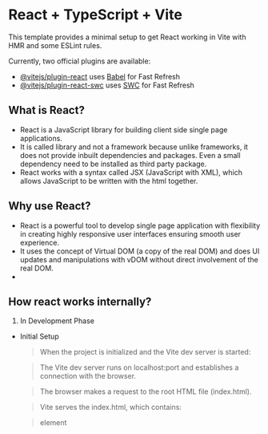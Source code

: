 # React + TypeScript + Vite

This template provides a minimal setup to get React working in Vite with HMR and some ESLint rules.

Currently, two official plugins are available:

- [@vitejs/plugin-react](https://github.com/vitejs/vite-plugin-react/blob/main/packages/plugin-react) uses [Babel](https://babeljs.io/) for Fast Refresh
- [@vitejs/plugin-react-swc](https://github.com/vitejs/vite-plugin-react/blob/main/packages/plugin-react-swc) uses [SWC](https://swc.rs/) for Fast Refresh

## What is React?

- React is a JavaScript library for building client side single page applications.
- It is called library and not a framework because unlike frameworks, it does not provide inbuilt dependencies and packages. Even a small dependency need to be installed as third party package.
- React works with a syntax called JSX (JavaScript with XML), which allows JavaScript to be written with the html together.

## Why use React?

- React is a powerful tool to develop single page application with flexibility in creating highly responsive user interfaces ensuring smooth user experience.
- It uses the concept of Virtual DOM (a copy of the real DOM) and does UI updates and manipulations with vDOM without direct involvement of the real DOM.
-

## How react works internally?

1. In Development Phase

- Initial Setup

  > When the project is initialized and the Vite dev server is started:

  > The Vite dev server runs on localhost:port and establishes a connection with the browser.

  > The browser makes a request to the root HTML file (index.html).

  > Vite serves the index.html, which contains:

  > <div id="root"></div> element

  > <script type="module" src="/src/main.tsx"> tag

- Module Loading Begins

  > The browser detects the main.tsx module and requests it from Vite.

  > Vite uses esbuild to transpile main.tsx to JavaScript and sends the result to the browser.

  > The browser executes ReactDOM.createRoot(document.getElementById("root")).render(<App />) and creates a real DOM tree with the #root element.

  > The browser sees the App.tsx import inside main.tsx and requests it.

  > Vite transpiles App.tsx and sends the result to the browser.

- Import Handling (Code Splitting vs No Code Splitting)

  > Inside App.tsx, there are multiple module imports.

  > If code splitting is not used:
  > . The browser eagerly requests all imported modules in parallel.

  > . Vite transpiles all requested modules concurrently.

  > . Vite responds with each transpiled module as soon as it's ready, based on the request pathname.

  > . If code splitting is used:
  > . The browser only requests modules relevant to the current route/pathname.

  > . Vite transpiles and serves only those requested modules.

- Module Caching

  > Vite uses internal caching:

  > If a transpiled module isn't immediately used (due to route mismatch), it’s cached.

  > When a route matches later, Vite serves it from the cache without retranspiling.

- Rendering and Reconciliation

  > Once JS modules are loaded:
  > . React builds the virtual DOM (vDOM) based on the current pathname using React Router.

  > . For the first load, React reconciles the vDOM with the existing real DOM (i.e., the #root div).

  > . The DOM is updated to reflect the initial UI.

- When Code Updates (HMR)

  > When code changes during development:
  > . Vite only transpiles the changed module.

  > . The transpiled JS is pushed to the browser using Hot Module Replacement (HMR).

  > . React’s HMR runtime swaps the old module with the new one in memory.

  > . React re-renders and reconciles, and the DOM is updated accordingly.

- When State Updates

  > When a state change occurs:
  > . React creates a new vDOM and diffs it with the previous one.

  > . Only the changed parts are applied to the real DOM (UI is updated efficiently).

- When Pathname Changes

  > On route (pathname) change:
  > . The old component is removed from the DOM.

  > . New modules are requested (depending on whether they are already cached or not).

  > . Vite transpiles and feeds the modules (if needed).

  > . React creates a new vDOM and reconciles with the real DOM to update the UI.

┌────────────────────────┐
│ Project Initialization │
└────────────┬───────────┘
↓
┌─────────────────────────────────────────────┐
│ Vite Dev Server starts (localhost:port) │
└────────────┬────────────────────────────────┘
↓
┌─────────────────────────────────────────────┐
│ Browser requests index.html │
└────────────┬────────────────────────────────┘
↓
┌─────────────────────────────────────────────┐
│ index.html served → main.tsx script found │
└────────────┬────────────────────────────────┘
↓
┌─────────────────────────────────────────────┐
│ main.tsx requested → Vite transpiles it │
└────────────┬────────────────────────────────┘
↓
┌─────────────────────────────────────────────┐
│ ReactDOM.createRoot().render(<App />) │
└────────────┬────────────────────────────────┘
↓
┌─────────────────────────────────────────────┐
│ App.tsx requested → Vite transpiles it │
└────────────┬────────────────────────────────┘
↓
┌─────────────────────────────────────────────┐
│ App.tsx imports multiple modules │
└────────────┬────────────────────────────────┘
↓
┌────┴────────────────────────────────────────────────────────────────┐
│ If code splitting is NOT used: │
│ - Browser requests all modules in parallel │
│ - Vite transpiles concurrently and serves on-demand │
└────────────────────────────────────────────────────────────────────┘
┌────┴────────────────────────────────────────────────────────────────┐
│ If code splitting is used: │
│ - Browser only requests route-specific module │
│ - Vite transpiles & serves only what's needed │
└────────────────────────────────────────────────────────────────────┘
↓
┌─────────────────────────────────────────────┐
│ Browser loads JS modules → React builds vDOM│
└────────────┬────────────────────────────────┘
↓
┌─────────────────────────────────────────────┐
│ React reconciles vDOM with real DOM │
└────────────┬────────────────────────────────┘
↓
┌─────────────────────────────────────────────┐
│ UI is rendered │
└────────────┬────────────────────────────────┘
↓
┌────────────┐ ┌──────────────┐ ┌─────────────────┐
│ Code Change│ │ State Change │ │ Pathname Change │
├────────────┤ ├──────────────┤ ├─────────────────┤
│ Vite HMR │ │ New vDOM │ │ Load new module │
│ Transpiles │ │ Diff & patch │ │ Transpile/cache │
│ Hot Reload │ │ UI updates │ │ New vDOM → UI │
└────────────┘ └──────────────┘ └─────────────────┘

## Expanding the ESLint configuration

If you are developing a production application, we recommend updating the configuration to enable type-aware lint rules:

```js
export default tseslint.config([
  globalIgnores(["dist"]),
  {
    files: ["**/*.{ts,tsx}"],
    extends: [
      // Other configs...

      // Remove tseslint.configs.recommended and replace with this
      ...tseslint.configs.recommendedTypeChecked,
      // Alternatively, use this for stricter rules
      ...tseslint.configs.strictTypeChecked,
      // Optionally, add this for stylistic rules
      ...tseslint.configs.stylisticTypeChecked,

      // Other configs...
    ],
    languageOptions: {
      parserOptions: {
        project: ["./tsconfig.node.json", "./tsconfig.app.json"],
        tsconfigRootDir: import.meta.dirname,
      },
      // other options...
    },
  },
]);
```

You can also install [eslint-plugin-react-x](https://github.com/Rel1cx/eslint-react/tree/main/packages/plugins/eslint-plugin-react-x) and [eslint-plugin-react-dom](https://github.com/Rel1cx/eslint-react/tree/main/packages/plugins/eslint-plugin-react-dom) for React-specific lint rules:

```js
// eslint.config.js
import reactX from "eslint-plugin-react-x";
import reactDom from "eslint-plugin-react-dom";

export default tseslint.config([
  globalIgnores(["dist"]),
  {
    files: ["**/*.{ts,tsx}"],
    extends: [
      // Other configs...
      // Enable lint rules for React
      reactX.configs["recommended-typescript"],
      // Enable lint rules for React DOM
      reactDom.configs.recommended,
    ],
    languageOptions: {
      parserOptions: {
        project: ["./tsconfig.node.json", "./tsconfig.app.json"],
        tsconfigRootDir: import.meta.dirname,
      },
      // other options...
    },
  },
]);
```
